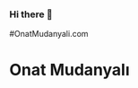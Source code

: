 ### Hi there 👋
#OnatMudanyali.com
<h1> Onat Mudanyalı</h1>
<!--
**OnatMudanyali/OnatMudanyali** is a ✨ _special_ ✨ repository because its `README.md` (this file) appears on your GitHub profile.

